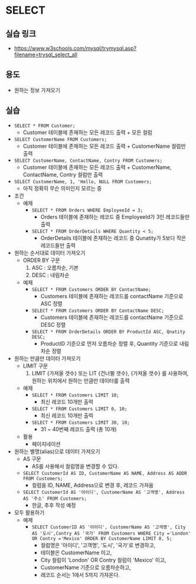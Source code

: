 # SELECT

## 실습 링크
 - https://www.w3schools.com/mysql/trymysql.asp?filename=trysql_select_all

## 용도
 - 원하는 정보 가져오기 

## 실습
 - `SELECT * FROM Customer;`
     - Customer 테이블에 존재하는 모든 레코드 출력 + 모든 컬럼 
 - `SELECT CustomerName FROM Customers;`
     - Customer 테이블에 존재하는 모든 레코드 출력 + CustomerName 컬럼만 출력
 - `SELECT CustomerName, ContactName, Contry FROM Customers;` 
     - Customer 테이블에 존재하는 모든 레코드 출력 + CustomerName, ContactName, Contry 컬럼만 출력
 - `SELECT CustomerName, 1, 'Hello, NULL FROM Customers;`
     -  아직 정확히 무슨 의미인지 모르는 중
 - 조건
   - 예제
        - `SELECT * FROM Orders WHERE EmployeeId = 3;`
            -  Orders 테이블에 존재하는 레코드 중 EmployeeId가 3인 레코드들만 출력
        - `SELECT * FROM OrderDetails WHERE Quantity < 5;`
            - OrderDetails 테이블에 존재하는 레코드 중 Qunatity가 5보다 작은 레코드들만 출력
 - 원하는 순서대로 데이터 가져오기
     - ORDER BY 구문
         1. ASC : 오름차순, 기본
         2. DESC : 내림차순
     - 예제
         - `SELECT * FROM Customers ORDER BY ContactName;`
             - Customers 테이블에 존재하는 레코드를 contactName 기준으로 ASC 정렬
         - `SELECT * FROM Customers ORDER BY ContactName DESC;`
             - Customers 테이블에 존재하는 레코드를 contactName 기준으로 DESC 정렬
         - `SELECT * FROM OrderDetails ORDER BY ProductId ASC, Qnatity DESC;`
             - ProductID 기준으로 먼저 오름차순 정렬 후, Quantity 기준으로 내림차순 정렬
 - 원하는 만큼만 데이터 가져오기
     - LIMIT 구문 
          1. LIMIT {가져올 갯수} 또는 LIT {건너뛸 갯수}, {가져올 갯수} 를 사용하여, 원하는 위치에서 원하는 만큼만 데이터를 출력
     - 예제
          - `SELECT * FROM Customers LIMIT 10;`
              - 최신 레코드 10개만 출력
          - `SELECT * FROM Customers LIMIT 0, 10;`
              - 최신 레코드 10개만 출력
          - `SELECT * FROM Customers LIMIT 30, 10;`
              - 31 ~ 40번째 레코드 출력 (총 10개)
      - 활용
          - 페이지네이션
 - 원하는 별명(alias)으로 데이터 가져오기
     - AS 구문
        - AS를 사용해서 컬럼명을 변경할 수 있다.
     - `SELECT CustomerId AS ID, CustomerName AS NAME, Address AS ADDR FROM Customers;`
         - 컬럼을 ID, NAME, Address으로 변경 후, 레코드 가져옴 
     - `SELECT CustomerId AS '아이디', CustomerName AS '고객명', Address AS '주소' FROM Customers; `
         - 한글, 추후 작성 예정
 - 모두 활용하기
     - 예제
       - `SELECT CustomerID AS '아이디', CustomerName AS '고객명', City AS '도시',Contry AS '국가' FROM Customers WHERE City ='London' OR Contry ='Mexico' ORDER BY CustomerName LIMIT 0, 5;`
           - 컬럼명은 '아이디', '고객명', '도시', '국가'로 변경하고,
           - 테이블은 CustomerName 이고,
           - City 컬럼이 'London' OR Contry 컬럼이 'Mexico' 이고,
           - CustomerName 기준으로 오름차순하고, 
           - 레코드 순서는 1에서 5까지 가쟈온다.
